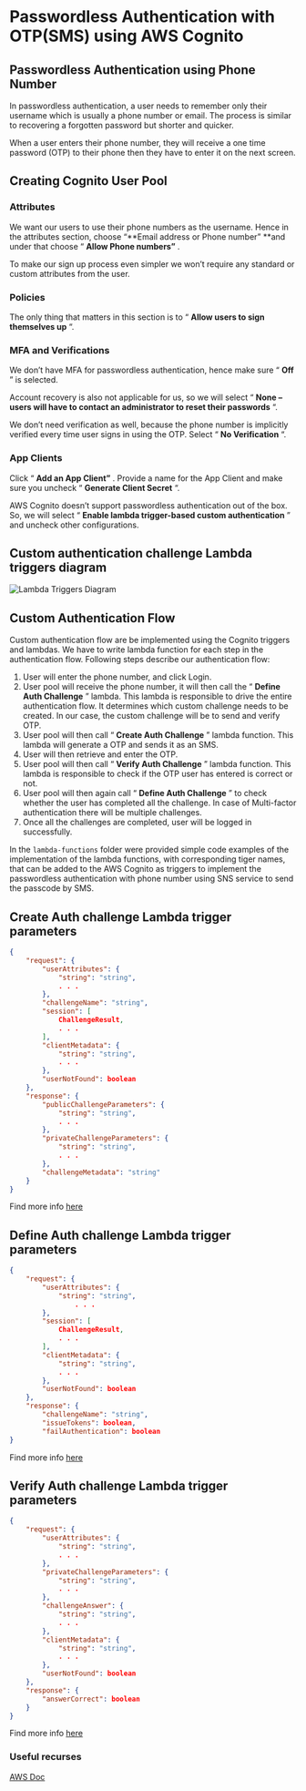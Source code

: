 # Passwordless Authentication with OTP(SMS) using AWS Cognito

## Passwordless Authentication using Phone Number

In passwordless authentication, a user needs to remember only their username which is usually a phone number or email. The process is similar to recovering a forgotten password but shorter and quicker.

When a user enters their phone number, they will receive a one time password (OTP) to their phone then they have to enter it on the next screen.

## Creating Cognito User Pool

### Attributes

We want our users to use their phone numbers as the username. Hence in the attributes section, choose “**Email address or Phone number” **and under that choose “ **Allow Phone numbers”** .

To make our sign up process even simpler we won’t require any standard or custom attributes from the user.

### Policies

The only thing that matters in this section is to “ **Allow users to sign themselves up** “.

### MFA and Verifications

We don’t have MFA for passwordless authentication, hence make sure “ **Off** ” is selected.

Account recovery is also not applicable for us, so we will select “ **None – users will have to contact an administrator to reset their passwords** “.

We don’t need verification as well, because the phone number is implicitly verified every time user signs in using the OTP. Select “ **No Verification** “.

### App Clients

Click “ **Add an App Client”** . Provide a name for the App Client and make sure you uncheck “ **Generate Client Secret** “.

AWS Cognito doesn’t support passwordless authentication out of the box. So, we will select “ **Enable lambda trigger-based custom authentication** ” and uncheck other configurations.


## Custom authentication challenge Lambda triggers diagram

![Lambda Triggers Diagram](https://docs.aws.amazon.com/cognito/latest/developerguide/images/lambda-challenges.png)

## Custom Authentication Flow

Custom authentication flow are be implemented using the Cognito triggers and lambdas. We have to write lambda function for each step in the authentication flow. Following steps describe our authentication flow:

1. User will enter the phone number, and click Login.
2. User pool will receive the phone number, it will then call the “ **Define Auth Challenge** ” lambda. This lambda is responsible to drive the entire authentication flow. It determines which custom challenge needs to be created. In our case, the custom challenge will be to send and verify OTP.
3. User pool will then call “ **Create Auth Challenge** ” lambda function. This lambda will generate a OTP and sends it as an SMS.
4. User will then retrieve and enter the OTP.
5. User pool will then call “ **Verify Auth Challenge** ” lambda function. This lambda is responsible to check if the OTP user has entered is correct or not.
6. User pool will then again call “ **Define Auth Challenge** ” to check whether the user has completed all the challenge. In case of Multi-factor authentication there will be multiple challenges.
7. Once all the challenges are completed, user will be logged in successfully.

In the `lambda-functions` folder were provided simple code examples of the implementation of the lambda functions, with corresponding tiger names, that can be added to the AWS Cognito as triggers to implement the passwordless authentication with phone number using SNS service to send the passcode by SMS.

## Create Auth challenge Lambda trigger parameters

```json
{
    "request": {
        "userAttributes": {
            "string": "string",
            . . .
        },
        "challengeName": "string",
        "session": [
            ChallengeResult,
            . . .
        ],
        "clientMetadata": {
            "string": "string",
            . . .
        },
        "userNotFound": boolean
    },
    "response": {
        "publicChallengeParameters": {
            "string": "string",
            . . .
        },
        "privateChallengeParameters": {
            "string": "string",
            . . .
        },
        "challengeMetadata": "string"
    }
}
```

Find more info [here](https://docs.aws.amazon.com/cognito/latest/developerguide/user-pool-lambda-create-auth-challenge.html#cognito-user-pools-lambda-trigger-syntax-create-auth-challenge)

## Define Auth challenge Lambda trigger parameters

```json
{
    "request": {
        "userAttributes": {
            "string": "string",
                . . .
        },
        "session": [
            ChallengeResult,
            . . .
        ],
        "clientMetadata": {
            "string": "string",
            . . .
        },
        "userNotFound": boolean
    },
    "response": {
        "challengeName": "string",
        "issueTokens": boolean,
        "failAuthentication": boolean
}
```

Find more info [here](https://docs.aws.amazon.com/cognito/latest/developerguide/user-pool-lambda-define-auth-challenge.html)

## Verify Auth challenge Lambda trigger parameters

```json
{
    "request": {
        "userAttributes": {
            "string": "string",
            . . .
        },
        "privateChallengeParameters": {
            "string": "string",
            . . .
        },
        "challengeAnswer": {
            "string": "string",
            . . .
        },
        "clientMetadata": {
            "string": "string",
            . . .
        },
        "userNotFound": boolean
    },
    "response": {
        "answerCorrect": boolean
    }
}
```

Find more info [here](https://docs.aws.amazon.com/cognito/latest/developerguide/user-pool-lambda-define-auth-challenge.html)

### Useful recurses

[AWS Doc](https://docs.aws.amazon.com/cognito/latest/developerguide/user-pool-lambda-challenge.html)
